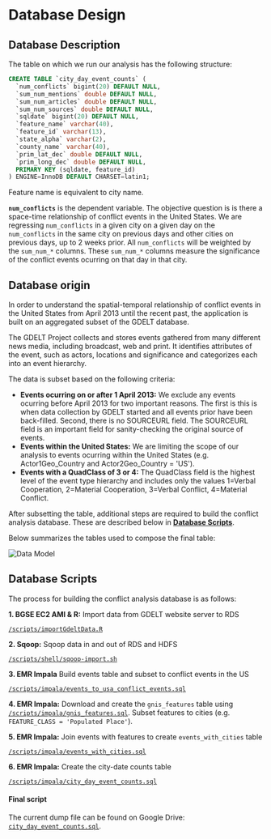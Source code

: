 # Database Design

## Database Description

The table on which we run our analysis has the following structure:

```sql
CREATE TABLE `city_day_event_counts` (
  `num_conflicts` bigint(20) DEFAULT NULL,
  `sum_num_mentions` double DEFAULT NULL,
  `sum_num_articles` double DEFAULT NULL,
  `sum_num_sources` double DEFAULT NULL,
  `sqldate` bigint(20) DEFAULT NULL,
  `feature_name` varchar(40),
  `feature_id` varchar(13),
  `state_alpha` varchar(2),
  `county_name` varchar(40),
  `prim_lat_dec` double DEFAULT NULL,
  `prim_long_dec` double DEFAULT NULL,
  PRIMARY KEY (sqldate, feature_id)
) ENGINE=InnoDB DEFAULT CHARSET=latin1;
```

Feature name is equivalent to city name.

**`num_conflicts`** is the dependent variable. The objective question is is there a space-time relationship of conflict events in the United States. We are regressing `num_conflicts` in a given city on a given day on the `num_conflicts` in the same city on previous days and other cities on previous days, up to 2 weeks prior. All `num_conflicts` will be weighted by the `sum_num_*` columns. These `sum_num_*` columns measure the significance of the conflict events ocurring on that day in that city.

## Database origin

In order to understand the spatial-temporal relationship of conflict events in the United States from April 2013 until the recent past, the application is built on an aggregated subset of the GDELT database.

The GDELT Project collects and stores events gathered from many different news media, including broadcast, web and print. It identifies attributes of the event, such as actors, locations and significance and categorizes each into an event hierarchy.

The data is subset based on the following criteria:

* **Events ocurring on or after 1 April 2013:** We exclude any events ocurring before April 2013 for two important reasons. The first is this is when data collection by GDELT started and all events prior have been back-filled. Second, there is no SOURCEURL field. The SOURCEURL field is an important field for sanity-checking the original source of events.
* **Events within the United States:** We are limiting the scope of our analysis to events ocurring within the United States (e.g. Actor1Geo_Country and Actor2Geo_Country = 'US').
* **Events with a QuadClass of 3 or 4:** The QuadClass field is the highest level of the event type hierarchy and includes only the values 1=Verbal Cooperation, 2=Material Cooperation, 3=Verbal Conflict, 4=Material Conflict.

After subsetting the table, additional steps are required to build the conflict analysis database. These are described below in **[Database Scripts](#database-scripts)**.

Below summarizes the tables used to compose the final table:

![Data Model](https://www.lucidchart.com/publicSegments/view/f1312882-b8a5-4132-915a-277929077c91/image.png)

## Database Scripts

The process for building the conflict analysis database is as follows:

**1. BGSE EC2 AMI & R:** Import data from GDELT website server to RDS

[`/scripts/importGdeltData.R`](/scripts/importGdeltData.R)

**2. Sqoop:** Sqoop data in and out of RDS and HDFS

[`/scripts/shell/sqoop-import.sh`](/scripts/shell/sqoop-import.sh)

**3. EMR Impala** Build events table and subset to conflict events in the US

[`/scripts/impala/events_to_usa_conflict_events.sql`](/scripts/impala/events_to_usa_conflict_events.sql)

**4. EMR Impala:** Download and create the `gnis_features` table using [`/scripts/impala/gnis_features.sql`](/scripts/sql/gnis_features.sql). Subset features to cities (e.g. `FEATURE_CLASS = 'Populated Place'`).

**5. EMR Impala:** Join events with features to create `events_with_cities` table

[`/scripts/impala/events_with_cities.sql`](/scripts/impala/events_with_cities.sql)

**6. EMR Impala:** Create the city-date counts table

[`/scripts/impala/city_day_event_counts.sql`](/scripts/sql/impala/city_day_event_counts.sql)


#### Final script

The current dump file can be found on Google Drive: [`city_day_event_counts.sql`](https://drive.google.com/a/barcelonagse.eu/file/d/0B39HWOgUiKJrV08xWVVmcUY0Snc/view?usp=sharing).
